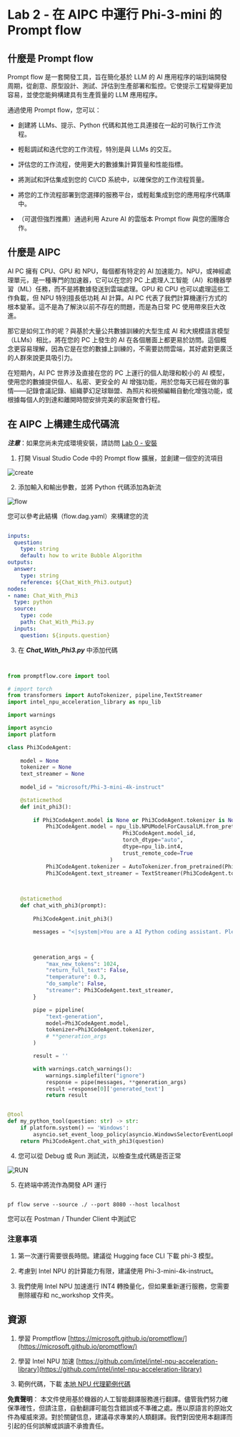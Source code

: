 # **Lab 2 - 在 AIPC 中運行 Phi-3-mini 的 Prompt flow**

## **什麼是 Prompt flow**

Prompt flow 是一套開發工具，旨在簡化基於 LLM 的 AI 應用程序的端到端開發周期，從創意、原型設計、測試、評估到生產部署和監控。它使提示工程變得更加容易，並使您能夠構建具有生產質量的 LLM 應用程序。

通過使用 Prompt flow，您可以：

- 創建將 LLMs、提示、Python 代碼和其他工具連接在一起的可執行工作流程。

- 輕鬆調試和迭代您的工作流程，特別是與 LLMs 的交互。

- 評估您的工作流程，使用更大的數據集計算質量和性能指標。

- 將測試和評估集成到您的 CI/CD 系統中，以確保您的工作流程質量。

- 將您的工作流程部署到您選擇的服務平台，或輕鬆集成到您的應用程序代碼庫中。

- （可選但強烈推薦）通過利用 Azure AI 的雲版本 Prompt flow 與您的團隊合作。

## **什麼是 AIPC**

AI PC 擁有 CPU、GPU 和 NPU，每個都有特定的 AI 加速能力。NPU，或神經處理單元，是一種專門的加速器，它可以在您的 PC 上處理人工智能（AI）和機器學習（ML）任務，而不是將數據發送到雲端處理。GPU 和 CPU 也可以處理這些工作負載，但 NPU 特別擅長低功耗 AI 計算。AI PC 代表了我們計算機運行方式的根本變革。這不是為了解決以前不存在的問題，而是為日常 PC 使用帶來巨大改進。

那它是如何工作的呢？與基於大量公共數據訓練的大型生成 AI 和大規模語言模型（LLMs）相比，將在您的 PC 上發生的 AI 在各個層面上都更易於訪問。這個概念更容易理解，因為它是在您的數據上訓練的，不需要訪問雲端，其好處對更廣泛的人群來說更具吸引力。

在短期內，AI PC 世界涉及直接在您的 PC 上運行的個人助理和較小的 AI 模型，使用您的數據提供個人、私密、更安全的 AI 增強功能，用於您每天已經在做的事情——記錄會議記錄、組織夢幻足球聯盟、為照片和視頻編輯自動化增強功能，或根據每個人的到達和離開時間安排完美的家庭聚會行程。

## **在 AIPC 上構建生成代碼流**

***注意***：如果您尚未完成環境安裝，請訪問 [Lab 0 - 安裝](./01.Installations.md)

1. 打開 Visual Studio Code 中的 Prompt flow 擴展，並創建一個空的流項目

![create](../../../../../../../translated_images/pf_create.626fd367cf0ac7981e0731fdfc70fa46df0826f9eaf57c22f07908817ede14d3.tw.png)

2. 添加輸入和輸出參數，並將 Python 代碼添加為新流

![flow](../../../../../../../translated_images/pf_flow.f2d64298a737b204ec7b33604538c97d4fffe9e07e74bad1c162e88e026d3dfa.tw.png)

您可以參考此結構（flow.dag.yaml）來構建您的流

```yaml

inputs:
  question:
    type: string
    default: how to write Bubble Algorithm
outputs:
  answer:
    type: string
    reference: ${Chat_With_Phi3.output}
nodes:
- name: Chat_With_Phi3
  type: python
  source:
    type: code
    path: Chat_With_Phi3.py
  inputs:
    question: ${inputs.question}


```

3. 在 ***Chat_With_Phi3.py*** 中添加代碼

```python


from promptflow.core import tool

# import torch
from transformers import AutoTokenizer, pipeline,TextStreamer
import intel_npu_acceleration_library as npu_lib

import warnings

import asyncio
import platform

class Phi3CodeAgent:
    
    model = None
    tokenizer = None
    text_streamer = None
    
    model_id = "microsoft/Phi-3-mini-4k-instruct"

    @staticmethod
    def init_phi3():
        
        if Phi3CodeAgent.model is None or Phi3CodeAgent.tokenizer is None or Phi3CodeAgent.text_streamer is None:
            Phi3CodeAgent.model = npu_lib.NPUModelForCausalLM.from_pretrained(
                                    Phi3CodeAgent.model_id,
                                    torch_dtype="auto",
                                    dtype=npu_lib.int4,
                                    trust_remote_code=True
                                )
            Phi3CodeAgent.tokenizer = AutoTokenizer.from_pretrained(Phi3CodeAgent.model_id)
            Phi3CodeAgent.text_streamer = TextStreamer(Phi3CodeAgent.tokenizer, skip_prompt=True)

    

    @staticmethod
    def chat_with_phi3(prompt):
        
        Phi3CodeAgent.init_phi3()

        messages = "<|system|>You are a AI Python coding assistant. Please help me to generate code in Python.The answer only genertated Python code, but any comments and instructions do not need to be generated<|end|><|user|>" + prompt +"<|end|><|assistant|>"



        generation_args = {
            "max_new_tokens": 1024,
            "return_full_text": False,
            "temperature": 0.3,
            "do_sample": False,
            "streamer": Phi3CodeAgent.text_streamer,
        }

        pipe = pipeline(
            "text-generation",
            model=Phi3CodeAgent.model,
            tokenizer=Phi3CodeAgent.tokenizer,
            # **generation_args
        )

        result = ''

        with warnings.catch_warnings():
            warnings.simplefilter("ignore")
            response = pipe(messages, **generation_args)
            result =response[0]['generated_text']
            return result


@tool
def my_python_tool(question: str) -> str:
    if platform.system() == 'Windows':
        asyncio.set_event_loop_policy(asyncio.WindowsSelectorEventLoopPolicy())
    return Phi3CodeAgent.chat_with_phi3(question)


```

4. 您可以從 Debug 或 Run 測試流，以檢查生成代碼是否正常

![RUN](../../../../../../../translated_images/pf_run.57c3f9e7e7052ff85850b8f06648c7d5b4d2ac9f4796381fd8d29b1a41e1f705.tw.png)

5. 在終端中將流作為開發 API 運行

```

pf flow serve --source ./ --port 8080 --host localhost   

```

您可以在 Postman / Thunder Client 中測試它

### **注意事項**

1. 第一次運行需要很長時間。建議從 Hugging face CLI 下載 phi-3 模型。

2. 考慮到 Intel NPU 的計算能力有限，建議使用 Phi-3-mini-4k-instruct。

3. 我們使用 Intel NPU 加速進行 INT4 轉換量化，但如果重新運行服務，您需要刪除緩存和 nc_workshop 文件夾。

## **資源**

1. 學習 Promptflow [https://microsoft.github.io/promptflow/](https://microsoft.github.io/promptflow/)

2. 學習 Intel NPU 加速 [https://github.com/intel/intel-npu-acceleration-library](https://github.com/intel/intel-npu-acceleration-library)

3. 範例代碼，下載 [本地 NPU 代理範例代碼](../../../../../../../code/07.Lab/01/AIPC/local-npu-agent)

**免責聲明**：
本文件使用基於機器的人工智能翻譯服務進行翻譯。儘管我們努力確保準確性，但請注意，自動翻譯可能包含錯誤或不準確之處。應以原語言的原始文件為權威來源。對於關鍵信息，建議尋求專業的人類翻譯。我們對因使用本翻譯而引起的任何誤解或誤讀不承擔責任。